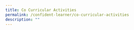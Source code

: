 ```yaml
---
title: Co Curricular Activities
permalink: /confident-learner/co-curricular-activities
description: ""
---
```


